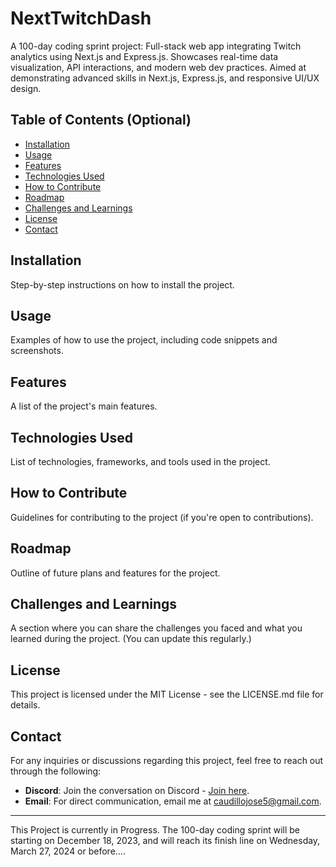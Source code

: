 # NextTwitchDash
A 100-day coding sprint project: Full-stack web app integrating Twitch analytics using Next.js and Express.js. Showcases real-time data visualization, API interactions, and modern web dev practices. Aimed at demonstrating advanced skills in Next.js, Express.js, and responsive UI/UX design.

## Table of Contents (Optional)
- [Installation](#installation)
- [Usage](#usage)
- [Features](#features)
- [Technologies Used](#technologies-used)
- [How to Contribute](#how-to-contribute)
- [Roadmap](#roadmap)
- [Challenges and Learnings](#challenges-and-learnings)
- [License](#license)
- [Contact](#contact)

## Installation
Step-by-step instructions on how to install the project.

## Usage
Examples of how to use the project, including code snippets and screenshots.

## Features
A list of the project's main features.

## Technologies Used
List of technologies, frameworks, and tools used in the project.

## How to Contribute
Guidelines for contributing to the project (if you're open to contributions).

## Roadmap
Outline of future plans and features for the project.

## Challenges and Learnings
A section where you can share the challenges you faced and what you learned during the project. (You can update this regularly.)

## License
This project is licensed under the MIT License - see the LICENSE.md file for details.

## Contact
For any inquiries or discussions regarding this project, feel free to reach out through the following:

- **Discord**: Join the conversation on Discord - [Join here](https://discord.gg/TpzVk7wd).
- **Email**: For direct communication, email me at [caudillojose5@gmail.com](mailto:caudillojose5@gmail.com).

---

This Project is currently in Progress. The 100-day coding sprint will be starting on December 18, 2023, and will reach its finish line on Wednesday, March 27, 2024 or before....
